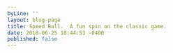 ```yaml
---
byLine: ''
layout: blog-page
title: Speed Ball.  A fun spin on the classic game.
date: 2018-06-25 18:44:53 -0400
published: false
---
```


